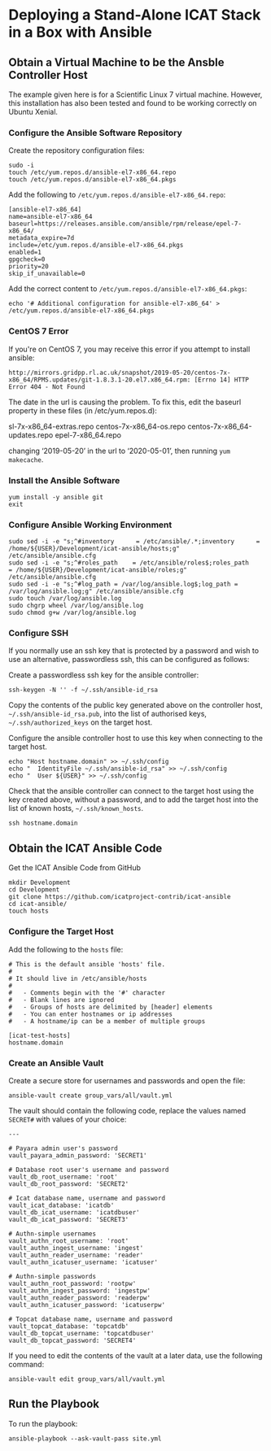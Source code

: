 # Deploying a Stand-Alone ICAT Stack in a Box with Ansible

## Obtain a Virtual Machine to be the Ansble Controller Host

The example given here is for a Scientific Linux 7 virtual machine. However, this installation has also been tested and found to be working correctly on Ubuntu Xenial.

### Configure the Ansible Software Repository

Create the repository configuration files:

```Shell
sudo -i
touch /etc/yum.repos.d/ansible-el7-x86_64.repo
touch /etc/yum.repos.d/ansible-el7-x86_64.pkgs
```

Add the following to `/etc/yum.repos.d/ansible-el7-x86_64.repo`:

```
[ansible-el7-x86_64]
name=ansible-el7-x86_64
baseurl=https://releases.ansible.com/ansible/rpm/release/epel-7-x86_64/
metadata_expire=7d
include=/etc/yum.repos.d/ansible-el7-x86_64.pkgs
enabled=1
gpgcheck=0
priority=20
skip_if_unavailable=0
```

Add the correct content to `/etc/yum.repos.d/ansible-el7-x86_64.pkgs`:

```Shell
echo '# Additional configuration for ansible-el7-x86_64' > /etc/yum.repos.d/ansible-el7-x86_64.pkgs
```

### CentOS 7 Error
If you're on CentOS 7, you may receive this error if you attempt to install ansible:

``` http://mirrors.gridpp.rl.ac.uk/snapshot/2019-05-20/centos-7x-x86_64/RPMS.updates/git-1.8.3.1-20.el7.x86_64.rpm: [Errno 14] HTTP Error 404 - Not Found ```

The date in the url is causing the problem. To fix this, edit the baseurl property in these files (in /etc/yum.repos.d):

sl-7x-x86_64-extras.repo
centos-7x-x86_64-os.repo
centos-7x-x86_64-updates.repo
epel-7-x86_64.repo

changing ‘2019-05-20’ in the url to ‘2020-05-01’, then running `yum makecache`.


### Install the Ansible Software

```Shell
yum install -y ansible git
exit
```

### Configure Ansible Working Environment

```Shell
sudo sed -i -e "s;^#inventory      = /etc/ansible/.*;inventory      = /home/${USER}/Development/icat-ansible/hosts;g" /etc/ansible/ansible.cfg
sudo sed -i -e "s;^#roles_path    = /etc/ansible/roles$;roles_path    = /home/${USER}/Development/icat-ansible/roles;g" /etc/ansible/ansible.cfg
sudo sed -i -e "s;^#log_path = /var/log/ansible.log$;log_path = /var/log/ansible.log;g" /etc/ansible/ansible.cfg
sudo touch /var/log/ansible.log
sudo chgrp wheel /var/log/ansible.log
sudo chmod g+w /var/log/ansible.log
```

### Configure SSH

If you normally use an ssh key that is protected by a password and wish to use an alternative, passwordless ssh, this can be configured as follows:

Create a passwordless ssh key for the ansible controller:

```Shell
ssh-keygen -N '' -f ~/.ssh/ansible-id_rsa
```

Copy the contents of the public key generated above on the controller host, `~/.ssh/ansible-id_rsa.pub`, into the list of authorised keys, `~/.ssh/authorized_keys` on the target host.

Configure the ansible controller host to use this key when connecting to the target host.

```Shell
echo "Host hostname.domain" >> ~/.ssh/config
echo "  IdentityFile ~/.ssh/ansible-id_rsa" >> ~/.ssh/config
echo "  User ${USER}" >> ~/.ssh/config
```

Check that the ansible controller can connect to the target host using the key created above, without a password, and to add the target host into the list of known hosts, `~/.ssh/known_hosts`.

```Shell
ssh hostname.domain
```

## Obtain the ICAT Ansible Code

Get the ICAT Ansible Code from GitHub

```Shell
mkdir Development
cd Development
git clone https://github.com/icatproject-contrib/icat-ansible
cd icat-ansible/
touch hosts
```

### Configure the Target Host

Add the following to the `hosts` file:

```
# This is the default ansible 'hosts' file.
#
# It should live in /etc/ansible/hosts
#
#   - Comments begin with the '#' character
#   - Blank lines are ignored
#   - Groups of hosts are delimited by [header] elements
#   - You can enter hostnames or ip addresses
#   - A hostname/ip can be a member of multiple groups

[icat-test-hosts]
hostname.domain
```

### Create an Ansible Vault

Create a secure store for usernames and passwords and open the file:

```Shell
ansible-vault create group_vars/all/vault.yml
```

The vault should contain the following code, replace the values named `SECRET#` with values of your choice:

```
---

# Payara admin user's password
vault_payara_admin_password: 'SECRET1'

# Database root user's username and password
vault_db_root_username: 'root'
vault_db_root_password: 'SECRET2'

# Icat database name, username and password
vault_icat_database: 'icatdb'
vault_db_icat_username: 'icatdbuser'
vault_db_icat_password: 'SECRET3'

# Authn-simple usernames
vault_authn_root_username: 'root'
vault_authn_ingest_username: 'ingest'
vault_authn_reader_username: 'reader'
vault_authn_icatuser_username: 'icatuser'

# Authn-simple passwords
vault_authn_root_password: 'rootpw'
vault_authn_ingest_password: 'ingestpw'
vault_authn_reader_password: 'readerpw'
vault_authn_icatuser_password: 'icatuserpw'

# Topcat database name, username and password
vault_topcat_database: 'topcatdb'
vault_db_topcat_username: 'topcatdbuser'
vault_db_topcat_password: 'SECRET4'
```

If you need to edit the contents of the vault at a later data, use the following command:

```Shell
ansible-vault edit group_vars/all/vault.yml
```

## Run the Playbook

To run the playbook:

```Shell
ansible-playbook --ask-vault-pass site.yml
```
